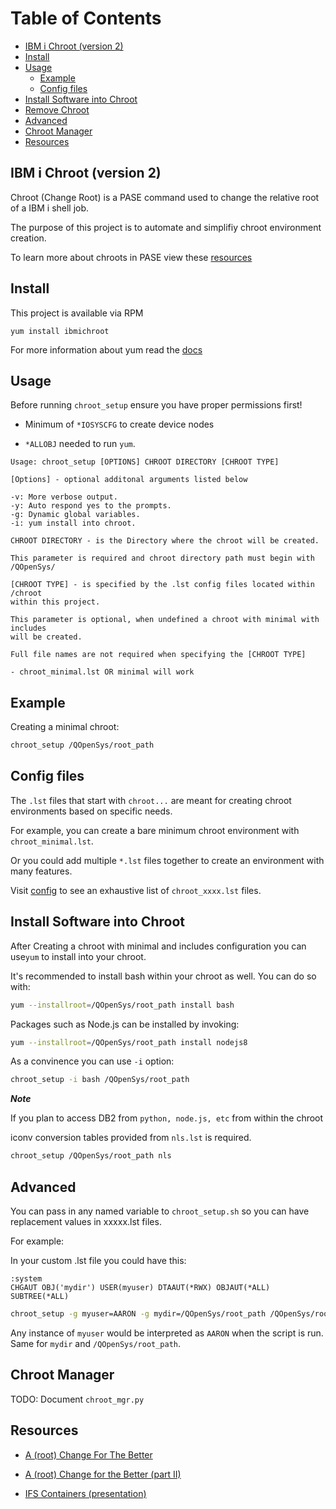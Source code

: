 # Table of Contents

- [IBM i Chroot (version 2)](#ibm-i-chroot-version-2)
- [Install](#install)
- [Usage](#usage)
  - [Example](#chroot-setup-example)
  - [Config files](#config-files)
- [Install Software into Chroot](#install-software-into-chroot)
- [Remove Chroot](#install-software-into-chroot)
- [Advanced](#advanced)
- [Chroot Manager](#chroot-manager)
- [Resources](#resources)

## IBM i Chroot (version 2)

Chroot (Change Root) is a PASE command used to change the relative root of a IBM
i shell job.

The purpose of this project is to automate and simplifiy chroot environment creation.

To learn more about chroots in PASE view these [resources](#resources)

## Install

This project is available via RPM

`yum install ibmichroot`

For more information about yum read the [docs](https://bitbucket.org/ibmi/opensource/src/master/docs/yum/)

## Usage

Before running `chroot_setup` ensure you have proper permissions first!

- Minimum of `*IOSYSCFG` to create device nodes

- `*ALLOBJ` needed to run `yum`.

`Usage: chroot_setup [OPTIONS] CHROOT DIRECTORY [CHROOT TYPE]`

```lang-none
[Options] - optional additonal arguments listed below

-v: More verbose output.
-y: Auto respond yes to the prompts.
-g: Dynamic global variables.  
-i: yum install into chroot.
```

```lang-none
CHROOT DIRECTORY - is the Directory where the chroot will be created.

This parameter is required and chroot directory path must begin with /QOpenSys/
```

```lang-none
[CHROOT TYPE] - is specified by the .lst config files located within /chroot
within this project.

This parameter is optional, when undefined a chroot with minimal with includes
will be created.

Full file names are not required when specifying the [CHROOT TYPE]

- chroot_minimal.lst OR minimal will work

```

## Example

Creating a minimal chroot:

```bash
chroot_setup /QOpenSys/root_path
```

## Config files

The `.lst` files that start with `chroot...` are meant for creating chroot
environments based on specific needs.

For example, you can create a bare minimum chroot environment with
`chroot_minimal.lst`.

Or you could add multiple `*.lst` files together to create an environment with
many features.

Visit [config](https://github.com/IBM/ibmichroot/blob/master/config) to see an
exhaustive list of `chroot_xxxx.lst` files.

## Install Software into Chroot

After Creating a chroot with minimal and includes configuration you can use`yum`
to install into your chroot.

It's recommended to install bash within your chroot as well. You can do so with:

```bash
yum --installroot=/QOpenSys/root_path install bash
```

Packages such as Node.js can be installed by invoking:

```bash
yum --installroot=/QOpenSys/root_path install nodejs8
```

As a convinence you can use  `-i` option:

```bash
chroot_setup -i bash /QOpenSys/root_path
```

***Note***

If you plan to access DB2 from `python, node.js, etc` from within the chroot

iconv conversion tables provided from `nls.lst` is required.

```bash
chroot_setup /QOpenSys/root_path nls
```

## Advanced

You can pass in any named variable to `chroot_setup.sh` so you can have
replacement values in xxxxx.lst files.

For example:

In your custom .lst file you could have this:

```lang-none
:system
CHGAUT OBJ('mydir') USER(myuser) DTAAUT(*RWX) OBJAUT(*ALL) SUBTREE(*ALL)
```

```bash
chroot_setup -g myuser=AARON -g mydir=/QOpenSys/root_path /QOpenSys/root_path /path/to/yourCustom.lst
```

Any instance of `myuser` would be interpreted as `AARON` when the script is run.
Same for `mydir` and `/QOpenSys/root_path`.

## Chroot Manager

TODO: Document `chroot_mgr.py`

## Resources

- [A (root) Change For The Better](http://bit.ly/ibmsystemsmag-chroot)

- [A (root) Change for the Better (part II)](http://bit.ly/ism-chroot2)

- [IFS Containers (presentation)](https://krengel.tech/litmis-ifs-containers)
